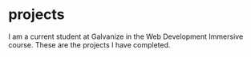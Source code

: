 # projects

I am a current student at Galvanize in the Web Development Immersive course. These are the projects I have completed.
